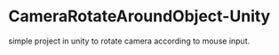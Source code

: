 # CameraRotateAroundObject-Unity
simple project in unity to rotate camera according to mouse input.
